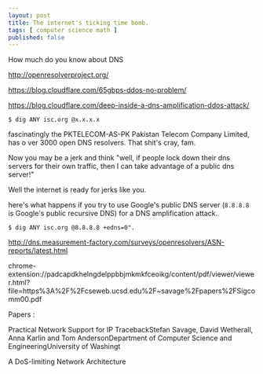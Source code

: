 ```yaml
---
layout: post
title: The internet's ticking time bomb.
tags: [ computer science math ]
published: false
---
```


How much do you know about DNS

http://openresolverproject.org/


https://blog.cloudflare.com/65gbps-ddos-no-problem/

https://blog.cloudflare.com/deep-inside-a-dns-amplification-ddos-attack/


```shell
$ dig ANY isc.org @x.x.x.x
```



fascinatingly the PKTELECOM-AS-PK Pakistan Telecom Company Limited, has o ver 3000 open DNS resolvers. That shit's cray, fam.



Now you may be a jerk and think "well, if people lock down their dns servers for their own traffic, then I can take advantage of a public dns server!"

Well the internet is ready for jerks like you.

here's what happens if you try to use Google's public DNS server (`8.8.8.8` is Google's public recursive DNS) for a DNS amplification attack.

```shell
$ dig ANY isc.org @8.8.8.8 +edns=0".

```



http://dns.measurement-factory.com/surveys/openresolvers/ASN-reports/latest.html


chrome-extension://padcapdkhelngdelppbbjmkmkfceoikg/content/pdf/viewer/viewer.html?file=https%3A%2F%2Fcseweb.ucsd.edu%2F~savage%2Fpapers%2FSigcomm00.pdf


Papers :


Practical Network Support for IP TracebackStefan Savage, David Wetherall, Anna Karlin and Tom AndersonDepartment of Computer Science and EngineeringUniversity of Washingt


A DoS-limiting Network Architecture
